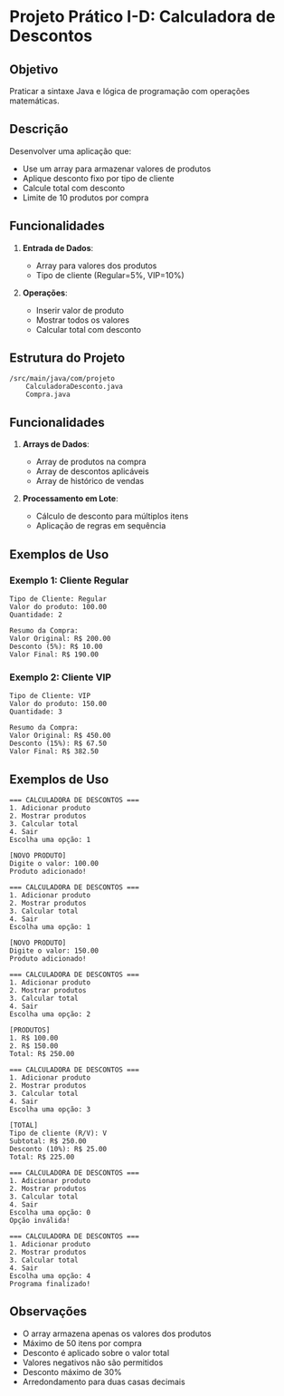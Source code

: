 # Projeto Prático I-D: Calculadora de Descontos

## Objetivo
Praticar a sintaxe Java e lógica de programação com operações matemáticas.

## Descrição
Desenvolver uma aplicação que:
- Use um array para armazenar valores de produtos
- Aplique desconto fixo por tipo de cliente
- Calcule total com desconto
- Limite de 10 produtos por compra

## Funcionalidades
1. **Entrada de Dados**:
   - Array para valores dos produtos
   - Tipo de cliente (Regular=5%, VIP=10%)

2. **Operações**:
   - Inserir valor de produto
   - Mostrar todos os valores
   - Calcular total com desconto

## Estrutura do Projeto
```
/src/main/java/com/projeto
    CalculadoraDesconto.java
    Compra.java
```

## Funcionalidades
1. **Arrays de Dados**:
   - Array de produtos na compra
   - Array de descontos aplicáveis
   - Array de histórico de vendas

2. **Processamento em Lote**:
   - Cálculo de desconto para múltiplos itens
   - Aplicação de regras em sequência

## Exemplos de Uso

### Exemplo 1: Cliente Regular
```
Tipo de Cliente: Regular
Valor do produto: 100.00
Quantidade: 2

Resumo da Compra:
Valor Original: R$ 200.00
Desconto (5%): R$ 10.00
Valor Final: R$ 190.00
```

### Exemplo 2: Cliente VIP
```
Tipo de Cliente: VIP
Valor do produto: 150.00
Quantidade: 3

Resumo da Compra:
Valor Original: R$ 450.00
Desconto (15%): R$ 67.50
Valor Final: R$ 382.50
```

## Exemplos de Uso
```
=== CALCULADORA DE DESCONTOS ===
1. Adicionar produto
2. Mostrar produtos
3. Calcular total
4. Sair
Escolha uma opção: 1

[NOVO PRODUTO]
Digite o valor: 100.00
Produto adicionado!

=== CALCULADORA DE DESCONTOS ===
1. Adicionar produto
2. Mostrar produtos
3. Calcular total
4. Sair
Escolha uma opção: 1

[NOVO PRODUTO]
Digite o valor: 150.00
Produto adicionado!

=== CALCULADORA DE DESCONTOS ===
1. Adicionar produto
2. Mostrar produtos
3. Calcular total
4. Sair
Escolha uma opção: 2

[PRODUTOS]
1. R$ 100.00
2. R$ 150.00
Total: R$ 250.00

=== CALCULADORA DE DESCONTOS ===
1. Adicionar produto
2. Mostrar produtos
3. Calcular total
4. Sair
Escolha uma opção: 3

[TOTAL]
Tipo de cliente (R/V): V
Subtotal: R$ 250.00
Desconto (10%): R$ 25.00
Total: R$ 225.00

=== CALCULADORA DE DESCONTOS ===
1. Adicionar produto
2. Mostrar produtos
3. Calcular total
4. Sair
Escolha uma opção: 0
Opção inválida!

=== CALCULADORA DE DESCONTOS ===
1. Adicionar produto
2. Mostrar produtos
3. Calcular total
4. Sair
Escolha uma opção: 4
Programa finalizado!
```

## Observações
- O array armazena apenas os valores dos produtos
- Máximo de 50 itens por compra
- Desconto é aplicado sobre o valor total
- Valores negativos não são permitidos
- Desconto máximo de 30%
- Arredondamento para duas casas decimais
